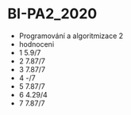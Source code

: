 # BI-PA2_2020
- Programování a algoritmizace 2
- hodnoceni
- 1 5.9/7
- 2 7.87/7
- 3 7.87/7
- 4 -/7
- 5 7.87/7
- 6 4.29/4
- 7 7.87/7
